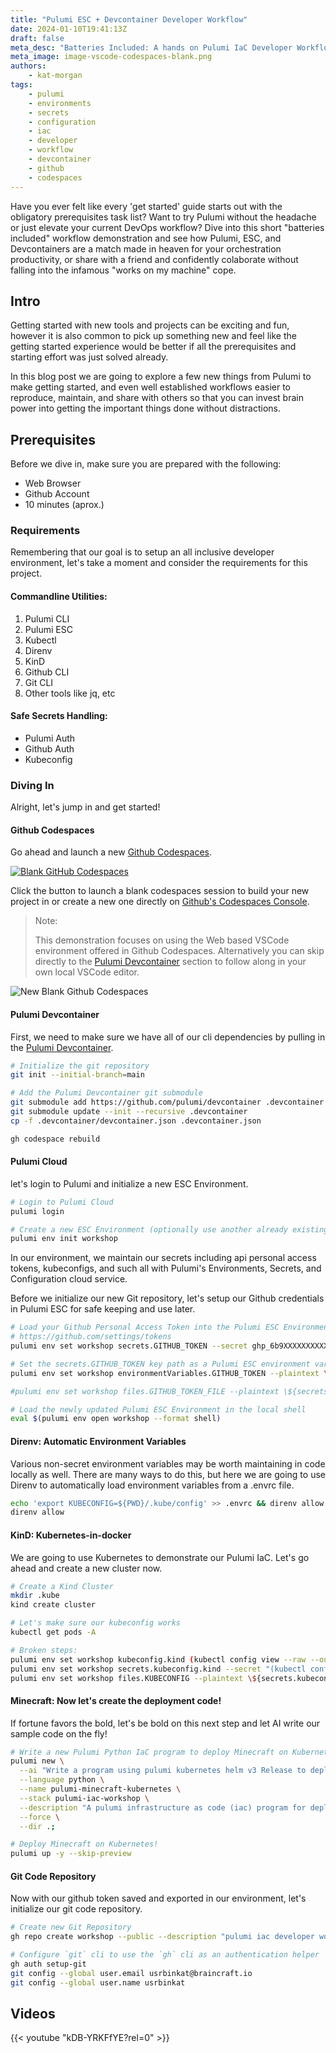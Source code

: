 ```yaml
---
title: "Pulumi ESC + Devcontainer Developer Workflow"
date: 2024-01-10T19:41:13Z
draft: false
meta_desc: "Batteries Included: A hands on Pulumi IaC Developer Workflow experience."
meta_image: image-vscode-codespaces-blank.png
authors:
    - kat-morgan
tags:
    - pulumi
    - environments
    - secrets
    - configuration
    - iac
    - developer
    - workflow
    - devcontainer
    - github
    - codespaces
---
```


Have you ever felt like every 'get started' guide starts out with the obligatory prerequisites task list? Want to try Pulumi without the headache or just elevate your current DevOps workflow? Dive into this short "batteries included" workflow demonstration and see how Pulumi, ESC, and Devcontainers are a match made in heaven for your orchestration productivity, or share with a friend and confidently colaborate without falling into the infamous "works on my machine" cope.

<!--more-->

## Intro

Getting started with new tools and projects can be exciting and fun, however it is also common to pick up something new and feel like the getting started experience would be better if all the prerequisites and starting effort was just solved already.

In this blog post we are going to explore a few new things from Pulumi to make getting started, and even well established workflows easier to reproduce, maintain, and share with others so that you can invest brain power into getting the important things done without distractions.

## Prerequisites

Before we dive in, make sure you are prepared with the following:

- Web Browser
- Github Account
- 10 minutes (aprox.)

### Requirements

Remembering that our goal is to setup an all inclusive developer environment, let's take a moment and consider the requirements for this project.

#### Commandline Utilities:

1. Pulumi CLI
2. Pulumi ESC
3. Kubectl
4. Direnv
5. KinD
6. Github CLI
7. Git CLI
8. Other tools like jq, etc

#### Safe Secrets Handling:

- Pulumi Auth
- Github Auth
- Kubeconfig

### Diving In

Alright, let's jump in and get started!

#### Github Codespaces

Go ahead and launch a new [Github Codespaces].

[![Blank GitHub Codespaces](https://github.com/codespaces/badge.svg)](https://codespaces.new/github/codespaces-blank)

Click the button to launch a blank codespaces session to build your new project in or create a new one directly on [Github's Codespaces Console].

> Note:
>
> This demonstration focuses on using the Web based VSCode environment offered in Github Codespaces.
> Alternatively you can skip directly to the [Pulumi Devcontainer](#pulumi-devcontainer) section to follow along in your own local VSCode editor.

![New Blank Github Codespaces](image-vscode-codespaces-blank.png)

#### Pulumi Devcontainer

First, we need to make sure we have all of our cli dependencies by pulling in the [Pulumi Devcontainer].

```bash
# Initialize the git repository
git init --initial-branch=main

# Add the Pulumi Devcontainer git submodule
git submodule add https://github.com/pulumi/devcontainer .devcontainer
git submodule update --init --recursive .devcontainer
cp -f .devcontainer/devcontainer.json .devcontainer.json

gh codespace rebuild
```

#### Pulumi Cloud

let's login to Pulumi and initialize a new ESC Environment.

```bash
# Login to Pulumi Cloud
pulumi login

# Create a new ESC Environment (optionally use another already existing environment)
pulumi env init workshop
```

In our environment, we maintain our secrets including api personal access tokens, kubeconfigs, and such all with Pulumi's Environments, Secrets, and Configuration cloud service.

Before we initialize our new Git repository, let's setup our Github credentials in Pulumi ESC for safe keeping and use later.

```bash
# Load your Github Personal Access Token into the Pulumi ESC Environment for safe keeping to use later.
# https://github.com/settings/tokens
pulumi env set workshop secrets.GITHUB_TOKEN --secret ghp_6b9XXXXXXXXXXXXXXXXXXXXXXXXflAj

# Set the secrets.GITHUB_TOKEN key path as a Pulumi ESC environment variable.
pulumi env set workshop environmentVariables.GITHUB_TOKEN --plaintext \${secrets.GITHUB_TOKEN}

#pulumi env set workshop files.GITHUB_TOKEN_FILE --plaintext \${secrets.GITHUB_TOKEN}

# Load the newly updated Pulumi ESC Environment in the local shell
eval $(pulumi env open workshop --format shell)
```

#### Direnv: Automatic Environment Variables

Various non-secret environment variables may be worth maintaining in code locally as well. There are many ways to do this, but here we are going to use Direnv to automatically load environment variables from a .envrc file.

```bash
echo 'export KUBECONFIG=${PWD}/.kube/config' >> .envrc && direnv allow
direnv allow
```

#### KinD: Kubernetes-in-docker

We are going to use Kubernetes to demonstrate our Pulumi IaC. Let's go ahead and create a new cluster now.

```bash
# Create a Kind Cluster
mkdir .kube
kind create cluster

# Let's make sure our kubeconfig works
kubectl get pods -A

# Broken steps:
pulumi env set workshop kubeconfig.kind (kubectl config view --raw --output json | jq . -c)
pulumi env set workshop secrets.kubeconfig.kind --secret "(kubectl config view --raw --output json | jq . -c)"
pulumi env set workshop files.KUBECONFIG --plaintext \${secrets.kubeconfig.kind}
```

#### Minecraft: Now let's create the deployment code!

If fortune favors the bold, let's be bold on this next step and let AI write our sample code on the fly!

```bash
# Write a new Pulumi Python IaC program to deploy Minecraft on Kubernetes
pulumi new \
  --ai "Write a program using pulumi kubernetes helm v3 Release to deploy the itzg/minecraft-server helm chart on Kubernetes." \
  --language python \
  --name pulumi-minecraft-kubernetes \
  --stack pulumi-iac-workshop \
  --description "A pulumi infrastructure as code (iac) program for deploying and serving minecraft on kubernetes" \
  --force \
  --dir .;

# Deploy Minecraft on Kubernetes!
pulumi up -y --skip-preview
```

#### Git Code Repository

Now with our github token saved and exported in our environment, let's initialize our git code repository.

```bash
# Create new Git Repository
gh repo create workshop --public --description "pulumi iac developer workflow workshop" --gitignore Python --license apache-2.0 --source .

# Configure `git` cli to use the `gh` cli as an authentication helper
gh auth setup-git
git config --global user.email usrbinkat@braincraft.io
git config --global user.name usrbinkat
```

## Videos

{{< youtube "kDB-YRKFfYE?rel=0" >}}

[Github Codespaces]:https://github.com/features/codespaces
[Github's Codespaces Console]:https://github.com/codespaces
[Pulumi Devcontainer]:https://github.com/pulumi/devcontainer
